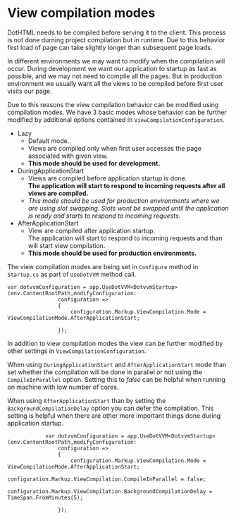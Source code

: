 # View compilation modes

DotHTML needs to be compiled before serving it to the client. This process is not done durning project compilation but in runtime. Due to this behavior first load of page can take slightly longer than subsequent page loads.

In different environments we may want to modify when the compilation will occur. During development we want our application to startup as fast as possible, and we may not need to compile all the pages. But in production environment we usually want all the views to be compiled before first user visits our page.

Due to this reasons the view compilation behavior can be modified using compilation modes. 
We have 3 basic modes whose behavior can be further modified by additional options contained in `ViewCompilationConfiguration`.

- Lazy
  - Default mode.
  - Views are compiled only when first user accesses the page associated with given view.
  - **This mode should be used for development.**
- DuringApplicationStart
  - Views are compiled before application startup is done.  
    **The application will start to respond to incoming requests after all views are compiled.**
  - *This mode should be used for production environments where we are using slot swapping. Slots wont be swapped until the application is ready and starts to respond to incoming requests.*
- AfterApplicationStart
  - View are compiled after application startup.  
    The application will start to respond to incoming requests and than will start view compilation.
  - **This mode should be used for production environments.**

The view compilation modes are being set in `Configure` method in `Startup.cs` as part of `UseDotVVM` method call.


```CSHARP
var dotvvmConfiguration = app.UseDotVVM<DotvvmStartup>(env.ContentRootPath,modifyConfiguration:
                configuration =>
                {
                    configuration.Markup.ViewCompilation.Mode = ViewCompilationMode.AfterApplicationStart;                 

                });
```

In addition to view compilation modes the view can be further modified by other settings in  `ViewCompilationConfiguration`.

When using `DuringApplicationStart` and `AfterApplicationStart` mode than set whether the compilation will be done in parallel or not using the `CompileInParallel` option. Setting this to *false* can be helpful when running on machine with low number of cores.

When using `AfterApplicationStart` than by setting the `BackgroundCompilationDelay` option you can defer the compilation. This setting is helpful when there are other more important things done during application startup.

```CSHARP
            var dotvvmConfiguration = app.UseDotVVM<DotvvmStartup>(env.ContentRootPath,modifyConfiguration:
                configuration =>
                {
                    configuration.Markup.ViewCompilation.Mode = ViewCompilationMode.AfterApplicationStart;
                    configuration.Markup.ViewCompilation.CompileInParallel = false;
                    configuration.Markup.ViewCompilation.BackgroundCompilationDelay = TimeSpan.FromMinutes(5);

                });
```